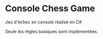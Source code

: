 # Console Chess Game

Jeu d'échec en console réalisé en C#

Seule les règles basiques sont implémentées.
